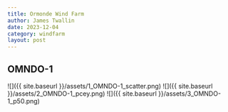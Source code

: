 ```yaml
---
title: Ormonde Wind Farm
author: James Twallin
date: 2023-12-04
category: windfarm
layout: post
---
```

OMNDO-1
-------------
![]({{ site.baseurl }}/assets/1_OMNDO-1_scatter.png)
![]({{ site.baseurl }}/assets/2_OMNDO-1_pcey.png)
![]({{ site.baseurl }}/assets/3_OMNDO-1_p50.png)


